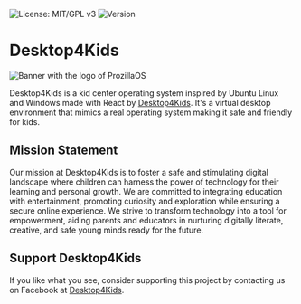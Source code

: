 ![License: MIT/GPL v3](https://img.shields.io/badge/License-MIT%2FGPL%20v3-blue.svg?style=for-the-badge)
![Version](https://img.shields.io/badge/Version-v1.1.0-green.svg?style=for-the-badge)

# Desktop4Kids

<img src="/assets/banner-logo-title-small.png" alt="Banner with the logo of ProzillaOS"/>

Desktop4Kids is a kid center operating system inspired by Ubuntu Linux and Windows made with React by [Desktop4Kids](https://desktop4kids.com/). It's a virtual desktop environment that mimics a real operating system making it safe and friendly for kids.

## Mission Statement

Our mission at Desktop4Kids is to foster a safe and stimulating digital landscape where children can harness the power of technology for their learning and personal growth. We are committed to integrating education with entertainment, promoting curiosity and exploration while ensuring a secure online experience. We strive to transform technology into a tool for empowerment, aiding parents and educators in nurturing digitally literate, creative, and safe young minds ready for the future.

## Support Desktop4Kids

If you like what you see, consider supporting this project by contacting us on Facebook at [Desktop4Kids](https://facebook.com/desktop4kids).
